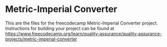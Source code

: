 # Metric-Imperial Converter

This are the files for the freecodecamp Metric-Imperial Converter project.
Instructions for building your project can be found at https://www.freecodecamp.org/learn/quality-assurance/quality-assurance-projects/metric-imperial-converter
